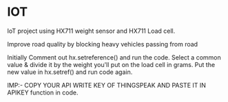 # IOT
IoT project using HX711 weight sensor and HX711 Load cell.

Improve road quality by blocking heavy vehicles passing from road

Initially Comment out hx.setreference() and run the code. Select a common value & divide it by the weight you'll put on the load cell in grams. Put the new value in hx.setref() and run code again. 

IMP:- COPY YOUR API WRITE KEY OF THINGSPEAK AND PASTE IT IN APIKEY function in code.     
